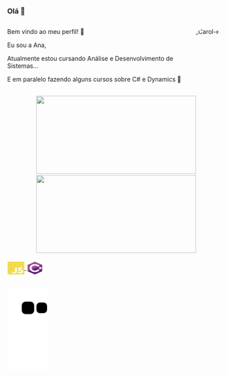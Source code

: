 ### Olá 👋
##
Bem vindo ao meu perfil! 🥳
<img align="right" alt="Carol-Pic" height="150" style="border-radius:50px;" img src= "https://user-images.githubusercontent.com/120135259/206883693-0579fd99-a7a7-4b6f-b19c-e345971bb679.png">

Eu sou a Ana,

Atualmente estou cursando Análise e Desenvolvimento de Sistemas...

E em paralelo fazendo alguns cursos sobre C# e Dynamics 🥰

##

<div align="center">
  <a href="https://github.com/Alysiaa">
  <img height="180em" width="370" src="https://github-readme-stats.vercel.app/api?username=Alysiaa&show_icons=true&theme=dark&include_all_commits=true&count_private=true"/>
  <img height="180em" width="370" src="https://github-readme-stats.vercel.app/api/top-langs/?username=Alysiaa&layout=compact&langs_count=7&theme=dark"/>
</div>

<div style="display: inline_block"><br>
  <img align="center" alt="Rafa-Js" height="30" width="40" src="https://raw.githubusercontent.com/devicons/devicon/master/icons/javascript/javascript-plain.svg">
  <img align="center" alt="Rafa-Csharp" height="30" width="40" src="https://raw.githubusercontent.com/devicons/devicon/master/icons/csharp/csharp-original.svg">
</div>
 

  ##
 ![Snake animation](https://github.com/Alysiaa/Alysiaa/blob/output/github-contribution-grid-snake.svg)
  ##
